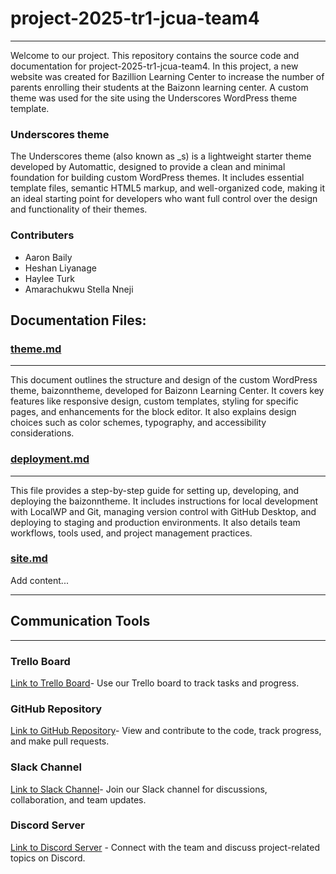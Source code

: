 # project-2025-tr1-jcua-team4

___
Welcome to our project.
This repository contains the source code and documentation for project-2025-tr1-jcua-team4.
In this project,
a new website was created for Bazillion Learning Center to increase the number of parents
enrolling their students at the Baizonn learning center.
A custom theme was used for the site using the Underscores WordPress theme template.

### Underscores theme
The Underscores theme (also known as _s) is a lightweight starter theme developed by Automattic, designed to provide a clean and minimal foundation for building custom WordPress themes. It includes essential template files, semantic HTML5 markup, and well-organized code, making it an ideal starting point for developers who want full control over the design and functionality of their themes.

### Contributers
- Aaron Baily
- Heshan Liyanage
- Haylee Turk
- Amarachukwu Stella Nneji



## Documentation Files:

### [theme.md](documentation/theme.md)
___
This document outlines the structure and design of the custom WordPress theme, baizonntheme,
developed for Baizonn Learning Center.
It covers key features like responsive design, custom templates,
styling for specific pages, and enhancements for the block editor.
It also explains design choices such as color schemes, typography, and accessibility considerations.

### [deployment.md](documentation/deployment.md)
___
This file provides a step-by-step guide for setting up, developing, and deploying the baizonntheme. It includes instructions for local development with LocalWP and Git, managing version control with GitHub Desktop, and deploying to staging and production environments. It also details team workflows, tools used, and project management practices.

### [site.md](documentation/site.md)
Add content...
___

## Communication Tools
___
### Trello Board
[Link to Trello Board](https://trello.com/b/RZbbDeVJ/group-4-project)- Use our Trello board to track tasks and progress.

### GitHub Repository
[Link to GitHub Repository](https://github.com/cp3402-students/project-2025-tr1-jcua-team4)- View and contribute to the code, track progress, and make pull requests.

### Slack Channel
[Link to Slack Channel](https://itatjcu.slack.com/archives/G4XBZTD7D)- Join our Slack channel for discussions, collaboration, and team updates.

### Discord Server
[Link to Discord Server](https://discord.gg/fE5SWfzQ) - Connect with the team and discuss project-related topics on Discord.

